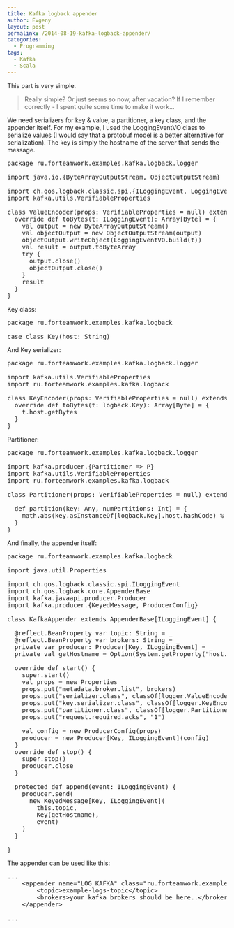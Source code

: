 ```yaml
---
title: Kafka logback appender
author: Evgeny
layout: post
permalink: /2014-08-19-kafka-logback-appender/
categories:
  - Programming
tags:
  - Kafka
  - Scala
---
```

This part is very simple.

<!--more-->

> Really simple? Or just seems so now, after vacation? If I remember correctly - I spent quite some time to make it work...

We need serializers for key & value, a partitioner, a key class, and the appender itself. For my example, I used the LoggingEventVO class to serialize values (I would say that a protobuf model is a better alternative for serialization). The key is simply the hostname of the server that sends the message.

<pre class="toolbar:1 lang:scala decode:true" title="ValueEncoder.scala">package ru.forteamwork.examples.kafka.logback.logger

import java.io.{ByteArrayOutputStream, ObjectOutputStream}

import ch.qos.logback.classic.spi.{ILoggingEvent, LoggingEventVO}
import kafka.utils.VerifiableProperties

class ValueEncoder(props: VerifiableProperties = null) extends scala.AnyRef with kafka.serializer.Encoder[ILoggingEvent] {
  override def toBytes(t: ILoggingEvent): Array[Byte] = {
    val output = new ByteArrayOutputStream()
    val objectOutput = new ObjectOutputStream(output)
    objectOutput.writeObject(LoggingEventVO.build(t))
    val result = output.toByteArray
    try {
      output.close()
      objectOutput.close()
    }
    result
  }
}
</pre>

Key class:

<pre class="toolbar:1 lang:scala decode:true" title="Key.scala">package ru.forteamwork.examples.kafka.logback

case class Key(host: String)
</pre>

And Key serializer:

<pre class="toolbar:1 lang:scala decode:true " title="KeyEncoder.scala">package ru.forteamwork.examples.kafka.logback.logger

import kafka.utils.VerifiableProperties
import ru.forteamwork.examples.kafka.logback

class KeyEncoder(props: VerifiableProperties = null) extends scala.AnyRef with kafka.serializer.Encoder[logback.Key] {
  override def toBytes(t: logback.Key): Array[Byte] = {
    t.host.getBytes
  }
}
</pre>

Partitioner:

<pre class="toolbar:1 lang:scala decode:true " title="Partitioner.scala">package ru.forteamwork.examples.kafka.logback.logger

import kafka.producer.{Partitioner => P}
import kafka.utils.VerifiableProperties
import ru.forteamwork.examples.kafka.logback

class Partitioner(props: VerifiableProperties = null) extends P() {

  def partition(key: Any, numPartitions: Int) = {
    math.abs(key.asInstanceOf[logback.Key].host.hashCode) % numPartitions
  }
}
</pre>

And finally, the appender itself:

<pre class="toolbar:1 lang:scala decode:true " title="KafkaAppender.scala">package ru.forteamwork.examples.kafka.logback

import java.util.Properties

import ch.qos.logback.classic.spi.ILoggingEvent
import ch.qos.logback.core.AppenderBase
import kafka.javaapi.producer.Producer
import kafka.producer.{KeyedMessage, ProducerConfig}

class KafkaAppender extends AppenderBase[ILoggingEvent] {

  @reflect.BeanProperty var topic: String = _
  @reflect.BeanProperty var brokers: String = _
  private var producer: Producer[Key, ILoggingEvent] = _
  private val getHostname = Option(System.getProperty("host.name")) getOrElse(throw new RuntimeException("host.name should be set"))

  override def start() {
    super.start()
    val props = new Properties
    props.put("metadata.broker.list", brokers)
    props.put("serializer.class", classOf[logger.ValueEncoder].getName)
    props.put("key.serializer.class", classOf[logger.KeyEncoder].getName)
    props.put("partitioner.class", classOf[logger.Partitioner].getName)
    props.put("request.required.acks", "1")

    val config = new ProducerConfig(props)
    producer = new Producer[Key, ILoggingEvent](config)
  }
  override def stop() {
    super.stop()
    producer.close
  }

  protected def append(event: ILoggingEvent) {
    producer.send(
      new KeyedMessage[Key, ILoggingEvent](
        this.topic,
        Key(getHostname),
        event)
    )
  }

}
</pre>

The appender can be used like this:

<pre class="toolbar:1 nums:false lang:default decode:true" title="part of logback.xml">...
    &lt;appender name="LOG_KAFKA" class="ru.forteamwork.examples.kafka.logback.KafkaAppender"&gt;
        &lt;topic&gt;example-logs-topic&lt;/topic&gt;
        &lt;brokers&gt;your kafka brokers should be here..&lt;/brokers&gt;
    &lt;/appender&gt;

...</pre>